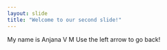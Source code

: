 ```yaml
---
layout: slide
title: "Welcome to our second slide!"
---
```

My name is Anjana V M
Use the left arrow to go back!
